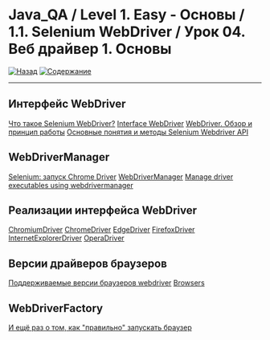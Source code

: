 # Java_QA / Level 1. Easy - Основы / 1.1. Selenium WebDriver / Урок 04. Веб драйвер 1. Основы

[![Назад](https://img.shields.io/badge/-%D0%9D%D0%B0%D0%B7%D0%B0%D0%B4-brightgreen)](3.%20Задание.md)
[![Содержание](https://img.shields.io/badge/-%D0%A1%D0%BE%D0%B4%D0%B5%D1%80%D0%B6%D0%B0%D0%BD%D0%B8%D0%B5-purple)](README.md)

***

## Интерфейс WebDriver

[Что такое Selenium WebDriver?](https://habr.com/ru/post/152971/)
[Interface WebDriver](https://www.selenium.dev/selenium/docs/api/java/org/openqa/selenium/WebDriver.html)
[WebDriver. Обзор и принцип работы](https://kreisfahrer.gitbooks.io/selenium-webdriver/content/webdriver_intro/webdriver_obzor_i_printsip_raboti.html)
[Основные понятия и методы Selenium Webdriver API](https://kreisfahrer.gitbooks.io/selenium-webdriver/content/webdriver_intro/osnovnie_metodi_selenium_webdriver_api.html)

## WebDriverManager 

[Selenium: запуск Chrome Driver](http://internetka.in.ua/selenium-chrome-driver/)
[WebDriverManager](https://github.com/bonigarcia/webdrivermanager)
[Manage driver executables using webdrivermanager](https://www.seleniumeasy.com/selenium-tutorials/manage-webdriverdriver-executables-using-webdrivermanager)

## Реализации интерфейса WebDriver

[ChromiumDriver](https://www.selenium.dev/selenium/docs/api/java/org/openqa/selenium/chromium/ChromiumDriver.html)
[ChromeDriver](https://www.selenium.dev/selenium/docs/api/java/org/openqa/selenium/chrome/ChromeDriver.html)
[EdgeDriver](https://www.selenium.dev/selenium/docs/api/java/org/openqa/selenium/edge/EdgeDriver.html)
[FirefoxDriver](https://www.selenium.dev/selenium/docs/api/java/org/openqa/selenium/firefox/FirefoxDriver.html)
[InternetExplorerDriver](https://www.selenium.dev/selenium/docs/api/java/org/openqa/selenium/ie/InternetExplorerDriver.html)
[OperaDriver](https://www.selenium.dev/selenium/docs/api/java/org/openqa/selenium/opera/OperaDriver.html)


## Версии драйверов браузеров

[Поддерживаемые версии браузеров webdriver](https://software-testing.ru/forum/index.php?/topic/30142-podderzhivaemye-versii-brauzerov-webdriver/)
[Browsers](https://www.selenium.dev/documentation/en/getting_started_with_webdriver/browsers/)

## WebDriverFactory

[И ещё раз о том, как "правильно" запускать браузер](https://webdriver.ru/blog/2014-05-07-webdriverfactory/)

[](https://blog.jetbrains.com/idea/2020/03/intellij-idea-2020-1-selenium-support/)
[](https://www.selenium.dev/selenium/docs/api/java/org/openqa/selenium/chrome/ChromeDriverService.html)


